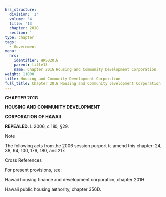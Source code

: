 ```yaml
---
hrs_structure:
  division: '1'
  volume: '4'
  title: '13'
  chapter: 201G
  section: ''
type: chapter
tags:
  - Government
menu:
  hrs:
    identifier: HRS0201G
    parent: title13
    name: Chapter 201G Housing and Community Development Corporation
weight: 11000
title: Housing and Community Development Corporation
full_title: Chapter 201G Housing and Community Development Corporation
---
```

**CHAPTER 201G**

**HOUSING AND COMMUNITY DEVELOPMENT**

**CORPORATION OF HAWAII**

**REPEALED.** L 2006, c 180, §29.

Note

The following acts from the 2006 session purport to amend this chapter: 24, 38, 94, 100, 179, 180, and 217.

Cross References

For present provisions, see:

Hawaii housing finance and development corporation, chapter 201H.

Hawaii public housing authority, chapter 356D.